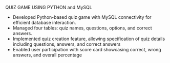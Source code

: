 QUIZ GAME USING PYTHON and MySQL

* Developed Python-based quiz game with MySQL connectivity for efficient database interaction. <br>
* Managed four tables: quiz names, questions, options, and correct answers. <br>
* Implemented quiz creation feature, allowing specification of quiz details including questions, answers, and correct answers <br>
* Enabled user participation with score card showcasing correct, wrong answers, and overall percentage <br>
